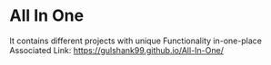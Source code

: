 # All In One 
 It contains different projects with unique Functionality in-one-place
 Associated Link: https://gulshank99.github.io/All-In-One/
